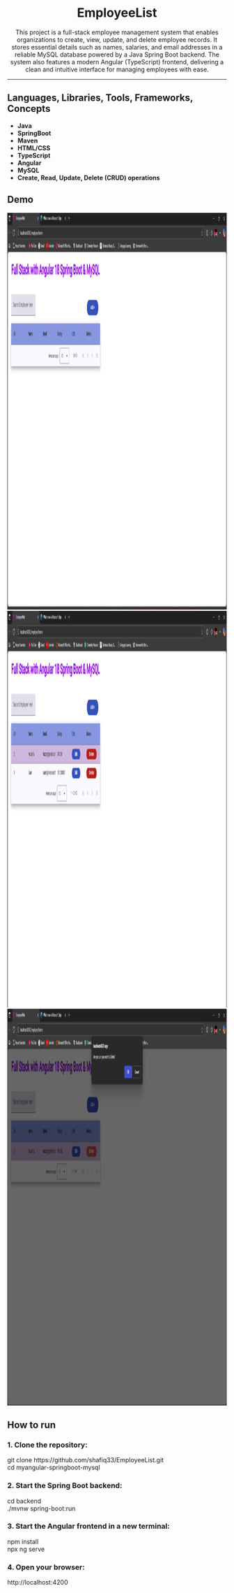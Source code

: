 <h1 align="center" >EmployeeList</h1>

<p align="center">
This project is a full-stack employee management system that enables organizations to create, view, update, and delete employee records. It stores essential details such as names, salaries, and email addresses in a reliable MySQL database powered by a Java Spring Boot backend. The system also features a modern Angular (TypeScript) frontend, delivering a clean and intuitive interface for managing employees with ease.
</p>

---

<h2>Languages, Libraries, Tools, Frameworks, Concepts</h2>

- **Java**
- **SpringBoot**
- **Maven**
- **HTML/CSS**
- **TypeScript** 
- **Angular**
- **MySQL**  
- **Create, Read, Update, Delete (CRUD) operations**  


<h2>Demo</h2>
<img width="1906" height="908" alt="image" src="https://github.com/shafiq33/EmployeeList/blob/main/Demo1.png" />
<img width="1906" height="908" alt="image" src="https://github.com/shafiq33/EmployeeList/blob/main/Demo2.png" />
<img width="1906" height="908" alt="image" src="https://github.com/shafiq33/EmployeeList/blob/main/Demo3.png" />

<h2>How to run</h2>
  <h3>1. Clone the repository:</h3> 
   git clone https://github.com/shafiq33/EmployeeList.git <br>
   cd myangular-springboot-mysql

<h3>2. Start the Spring Boot backend:</h3>
 cd backend <br>
./mvnw spring-boot:run

<h3>3. Start the Angular frontend in a new terminal:</h3>
npm install <br>
npx ng serve

<h3>4. Open your browser:</h3>
   http://localhost:4200
   
